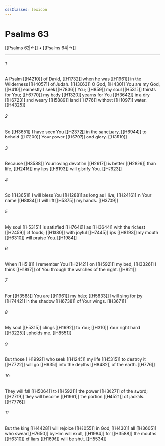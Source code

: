 ```yaml
---
cssClasses: lexicon
---
```


# Psalms 63

[[Psalms 62|←]] • [[Psalms 64|→]]

---

###### 1
A Psalm [[H4210]] of David, [[H1732]] when he was [[H1961]] in the Wilderness [[H4057]] of Judah. [[H3063]] O God, [[H430]] You are my God, [[H410]] earnestly I seek [[H7836]] You; [[H859]] my  soul [[H5315]] thirsts for You; [[H6770]] my  body [[H1320]] yearns for You [[H3642]] in a dry [[H6723]] and weary [[H5889]] land [[H776]] without [[H1097]] water. [[H4325]]

###### 2
So [[H3651]] I have seen You [[H2372]] in the sanctuary, [[H6944]] to behold [[H7200]] Your power [[H5797]] and glory. [[H3519]]

###### 3
Because [[H3588]] Your loving devotion [[H2617]] is better [[H2896]] than life, [[H2416]] my lips [[H8193]] will glorify You. [[H7623]]

###### 4
So [[H3651]] I will bless You [[H1288]] as long as I live; [[H2416]] in Your name [[H8034]] I will lift [[H5375]] my hands. [[H3709]]

###### 5
My soul [[H5315]] is satisfied [[H7646]] as [[H3644]] with the richest [[H2459]] of foods; [[H1880]] with joyful [[H7445]] lips [[H8193]] my mouth [[H6310]] will praise You. [[H1984]]

###### 6
When [[H518]] I remember You [[H2142]] on [[H5921]] my bed, [[H3326]] I think [[H1897]] of You  through the watches of the night. [[H821]]

###### 7
For [[H3588]] You are [[H1961]] my help; [[H5833]] I will sing for joy [[H7442]] in the shadow [[H6738]] of Your wings. [[H3671]]

###### 8
My soul [[H5315]] clings [[H1692]] to You; [[H310]] Your right hand [[H3225]] upholds me. [[H8551]]

###### 9
But those [[H1992]] who seek [[H1245]] my life [[H5315]] to destroy it [[H7722]] will go [[H935]] into the depths [[H8482]] of the earth. [[H776]]

###### 10
They will fall [[H5064]] to [[H5921]] the power [[H3027]] of the sword; [[H2719]] they will become [[H1961]] the portion [[H4521]] of jackals. [[H7776]]

###### 11
But the king [[H4428]] will rejoice [[H8055]] in God; [[H430]] all [[H3605]] who swear [[H7650]] by Him  will exult, [[H1984]] for [[H3588]] the mouths [[H6310]] of liars [[H1696]] will be shut. [[H5534]]

